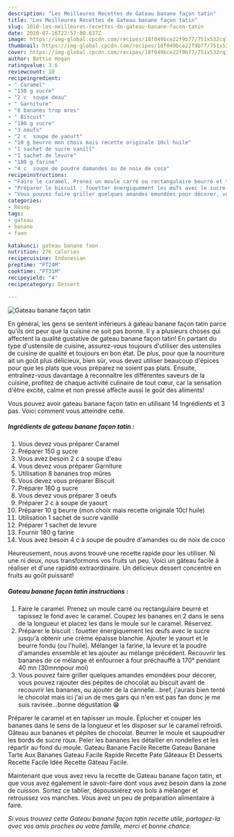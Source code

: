```yaml
---
description: "Les Meilleures Recettes de Gateau banane façon tatin"
title: "Les Meilleures Recettes de Gateau banane façon tatin"
slug: 1018-les-meilleures-recettes-de-gateau-banane-facon-tatin
date: 2020-07-16T22:57:00.637Z
image: https://img-global.cpcdn.com/recipes/18f049bce22f9b77/751x532cq70/gateau-banane-facon-tatin-photo-principale-de-la-recette.jpg
thumbnail: https://img-global.cpcdn.com/recipes/18f049bce22f9b77/751x532cq70/gateau-banane-facon-tatin-photo-principale-de-la-recette.jpg
cover: https://img-global.cpcdn.com/recipes/18f049bce22f9b77/751x532cq70/gateau-banane-facon-tatin-photo-principale-de-la-recette.jpg
author: Bettie Hogan
ratingvalue: 3.6
reviewcount: 10
recipeingredient:
- " Caramel"
- "150 g sucre"
- "2 c  soupe deau"
- " Garniture"
- "8 bananes trop mres"
- " Biscuit"
- "180 g sucre"
- "3 oeufs"
- "2 c  soupe de yaourt"
- "10 g beurre mon choix mais recette originale 10cl huile"
- "1 sachet de sucre vanill"
- "1 sachet de levure"
- "180 g farine"
- "4 c  soupe de poudre damandes ou de noix de coco"
recipeinstructions:
- "Faire le caramel. Prenez un moule carré ou rectangulaire beurré et tapissez le fond avec le caramel. Coupez les bananes en 2 dans le sens de la longueur et placez les dans le moule sur le caramel. Réservez."
- "Préparer le biscuit : fouetter énergiquement les œufs avec le sucre jusqu&#39;à obtenir une crème épaisse blanchie. Ajouter le yaourt et le beurre fondu (ou l&#39;huile). Mélanger la farine, la levure et la poudre d&#39;amandes ensemble et les ajouter au mélange précédent. Recouvrir les bananes de ce mélange et enfourner à four préchauffé à 170° pendant 40 mn (30mnnpour moi)"
- "Vous pouvez faire griller quelques amandes emondées pour décorer, vous pouvez rajouter des pépites de chocolat au biscuit avant de recouvrir les bananes, ou ajouter de la cannelle...bref, j&#39;aurais bien tenté le chocolat mais ici j&#39;ai un de mes gars qui n&#39;en est pas fan donc je me suis ravisée...bonne dégustation 😁"
categories:
- Resep
tags:
- gateau
- banane
- faon

katakunci: gateau banane faon 
nutrition: 276 calories
recipecuisine: Indonesian
preptime: "PT24M"
cooktime: "PT31M"
recipeyield: "4"
recipecategory: Dessert

---
```



![Gateau banane façon tatin](https://img-global.cpcdn.com/recipes/18f049bce22f9b77/751x532cq70/gateau-banane-facon-tatin-photo-principale-de-la-recette.jpg)

En général, les gens se sentent inférieurs à gateau banane façon tatin parce qu'ils ont peur que la cuisine ne soit pas bonne. Il y a plusieurs choses qui affectent la qualité gustative de gateau banane façon tatin! En partant du type d'ustensile de cuisine, assurez-vous toujours d'utiliser des ustensiles de cuisine de qualité et toujours en bon état. De plus, pour que la nourriture ait un goût plus délicieux, bien sûr, vous devez utiliser beaucoup d'épices pour que les plats que vous préparez ne soient pas plats. Ensuite, entraînez-vous davantage à reconnaître les différentes saveurs de la cuisine, profitez de chaque activité culinaire de tout cœur, car la sensation d'être excité, calme et non pressé affecte aussi le goût des aliments!

<!--inarticleads1-->

Vous pouvez avoir gateau banane façon tatin en utilisant 14 Ingrédients et 3 pas. Voici comment vous atteindre cette.

##### Ingrédients de gateau banane façon tatin :

1. Vous devez vous préparer  Caramel
1. Préparer 150 g sucre
1. Vous avez besoin 2 c à soupe d&#39;eau
1. Vous devez vous préparer  Garniture
1. Utilisation 8 bananes trop mûres
1. Vous devez vous préparer  Biscuit
1. Préparer 180 g sucre
1. Vous devez vous préparer 3 oeufs
1. Préparer 2 c à soupe de yaourt
1. Préparer 10 g beurre (mon choix mais recette originale 10cl huile)
1. Utilisation 1 sachet de sucre vanillé
1. Préparer 1 sachet de levure
1. Fournir 180 g farine
1. Vous avez besoin 4 c à soupe de poudre d&#39;amandes ou de noix de coco


Heureusement, nous avons trouvé une recette rapide pour les utiliser. Ni une ni deux, nous transformons vos fruits un peu. Voici un gâteau facile à réaliser et d&#39;une rapidité extraordinaire. Un délicieux dessert concentré en fruits au goût puissant! 

<!--inarticleads2-->

##### Gateau banane façon tatin instructions :

1. Faire le caramel. Prenez un moule carré ou rectangulaire beurré et tapissez le fond avec le caramel. Coupez les bananes en 2 dans le sens de la longueur et placez les dans le moule sur le caramel. Réservez.
1. Préparer le biscuit : fouetter énergiquement les œufs avec le sucre jusqu&#39;à obtenir une crème épaisse blanchie. Ajouter le yaourt et le beurre fondu (ou l&#39;huile). Mélanger la farine, la levure et la poudre d&#39;amandes ensemble et les ajouter au mélange précédent. Recouvrir les bananes de ce mélange et enfourner à four préchauffé à 170° pendant 40 mn (30mnnpour moi)
1. Vous pouvez faire griller quelques amandes emondées pour décorer, vous pouvez rajouter des pépites de chocolat au biscuit avant de recouvrir les bananes, ou ajouter de la cannelle...bref, j&#39;aurais bien tenté le chocolat mais ici j&#39;ai un de mes gars qui n&#39;en est pas fan donc je me suis ravisée...bonne dégustation 😁


Préparer le caramel et en tapisser un moule. Éplucher et couper les bananes dans le sens de la longueur et les disposer sur le caramel refroidi. Gâteau aux bananes et pépites de chocolat. Beurrer le moule et saupoudrer les bords de sucre roux. Peler les bananes les détailler en rondelles et les répartir au fond du moule. Gateau Banane Facile Recette Gateau Banane Tarte Aux Bananes Gateau Facile Rapide Recette Pate Gâteaux Et Desserts Recette Facile Idée Recette Gâteau Facile. 

<!--inarticleads1-->

<p>
Maintenant que vous avez revu la recette de Gateau banane façon tatin, et que vous avez également le savoir-faire dont vous avez besoin dans la zone de cuisson. Sortez ce tablier, dépoussiérez vos bols à mélanger et retroussez vos manches. Vous avez un peu de préparation alimentaire à faire.
</p>

<p>
<i>Si vous trouvez cette Gateau banane façon tatin recette utile, partagez-la avec vos amis proches ou votre famille, merci et bonne chance.</i>
</p>
